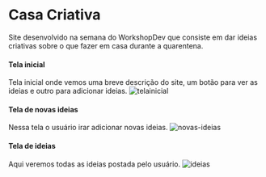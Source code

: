# Casa Criativa

Site desenvolvido na semana do WorkshopDev que consiste em dar ideias criativas sobre o que fazer em casa durante a quarentena.
#### Tela inicial
Tela inicial onde vemos uma breve descrição do site, um botão para ver as ideias e outro para adicionar ideias.
![telainicial](https://i.ibb.co/xFCqKjM/5.png "telainicial")
#### Tela de novas ideias
Nessa tela o usuário irar adicionar novas ideias.
![novas-ideias](https://i.ibb.co/8254Mqs/6.png "novas-ideias")
#### Tela de ideias
Aqui veremos todas as ideias postada pelo usuário.
![ideias](https://i.ibb.co/MCsJkzH/7.png "ideias")
